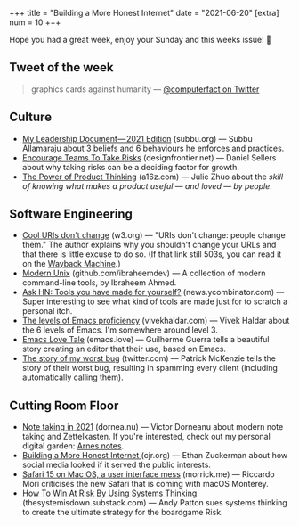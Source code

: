 +++
title = "Building a More Honest Internet"
date = "2021-06-20"
[extra]
num = 10
+++

Hope you had a great week, enjoy your Sunday and this weeks issue! 🙌

## Tweet of the week
> graphics cards against humanity
> — [@computerfact on Twitter](https://twitter.com/computerfact/status/1405883215404060674)

## Culture
* [My Leadership Document — 2021 Edition](https://m.subbu.org/my-leadership-document-2021-edition-132aec22fc0e) (subbu.org) — Subbu Allamaraju about 3 beliefs and 6 behaviours he enforces and practices.
* [Encourage Teams To Take Risks](https://designfrontier.net/encourage-teams-to-take-risks) (designfrontier.net) — Daniel Sellers about why taking risks can be a deciding factor for growth.
* [The Power of Product Thinking](https://future.a16z.com/product-thinking/) (a16z.com) — Julie Zhuo about the _skill of knowing what makes a product useful — and loved — by people_.

## Software Engineering
* [Cool URIs don't change](https://www.w3.org/Provider/Style/URI.html) (w3.org) — "URIs don't change: people change them." The author explains why you shouldn't change your URLs and that there is little excuse to do so. (If that link still 503s, you can read it on the [Wayback Machine](https://web.archive.org/web/20210614112546/https://www.w3.org/Provider/Style/URI.html).)
* [Modern Unix](https://github.com/ibraheemdev/modern-unix) (github.com/ibraheemdev) — A collection of modern command-line tools, by Ibraheem Ahmed.
* [Ask HN: Tools you have made for yourself?](https://news.ycombinator.com/item?id=27482397) (news.ycombinator.com) — Super interesting to see what kind of tools are made just for to scratch a personal itch.
* [The levels of Emacs proficiency](https://blog.vivekhaldar.com/post/3996068979/the-levels-of-emacs-proficiency) (vivekhaldar.com) — Vivek Haldar about the 6 levels of Emacs. I'm somewhere around level 3.
* [Emacs Love Tale](https://emacs.love/tales/emacs-love-tale-by-sdp.html) (emacs.love) — Guilherme Guerra tells a beautiful story creating an editor that their use, based on Emacs.
* [The story of my worst bug](https://twitter.com/patio11/status/1405704339969220615) (twitter.com) — Patrick McKenzie tells the story of their worst bug, resulting in spamming every client (including automatically calling them).

## Cutting Room Floor
* [Note taking in 2021](https://blog.dornea.nu/2021/06/13/note-taking-in-2021) (dornea.nu) — Victor Dorneanu about modern note taking and Zettelkasten. If you're interested, check out my personal digital garden: [Arnes notes](https://notes.arne.me).
* [Building a More Honest Internet
](https://www.cjr.org/special_report/building-honest-internet-public-interest.php) (cjr.org) — Ethan Zuckerman about how social media looked if it served the public interests.
* [Safari 15 on Mac OS, a user interface mess](https://morrick.me/archives/9368) (morrick.me) — Riccardo Mori criticises the new Safari that is coming with macOS Monterey.
* [How To Win At Risk By Using Systems Thinking](https://thesystemisdown.substack.com/p/how-to-win-at-risk-every-time-by) (thesystemisdown.substack.com) — Andy Patton sues systems thinking to create the ultimate strategy for the boardgame Risk.